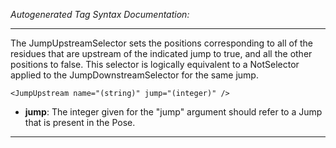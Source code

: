 _Autogenerated Tag Syntax Documentation:_

---
The JumpUpstreamSelector sets the positions corresponding to all of the residues that are upstream of the indicated jump to true, and all the other positions to false. This selector is logically equivalent to a NotSelector applied to the JumpDownstreamSelector for the same jump.

```
<JumpUpstream name="(string)" jump="(integer)" />
```

-   **jump**: The integer given for the "jump" argument should refer to a Jump that is present in the Pose.

---
